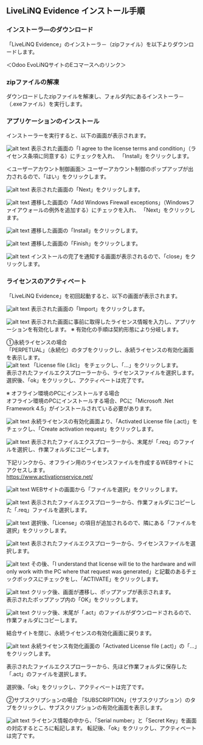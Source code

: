 <style>
 body {
	font-family: "TakaoPGothic","Takao P ゴシック",-apple-system, BlinkMacSystemFont, "Segoe WPC", "Segoe UI", "Ubuntu", "Droid Sans", sans-serif, "Meiryo";
}
</style>


## LiveLiNQ Evidence インストール手順
  
### インストーラ―のダウンロード
「LiveLiNQ Evidence」のインストーラ－（zipファイル）を以下よりダウンロードします。

＜Odoo EvoLiNQサイトのEコマースへのリンク＞

### zipファイルの解凍
ダウンロードしたzipファイルを解凍し、フォルダ内にあるインストーラ－（.exeファイル）を実行します。

### アプリケーションのインストール
インストーラーを実行すると、以下の画面が表示されます。

![alt text](インストール手順_image/image.png)
表示された画面の「I agree to the license terms and condition」（ライセンス条項に同意する）にチェックを入れ、
「Install」をクリックします。

＜ユーザーアカウント制御画面＞
ユーザーアカウント制御のポップアップが出力されるので、「はい」をクリックします。

![alt text](インストール手順_image/image-1.png)
表示された画面の「Next」をクリックします。

![alt text](インストール手順_image/image-4.png)
遷移した画面の「Add Windows Firewall exceptions」（Windowsファイアウォールの例外を追加する）にチェックを入れ、
「Next」をクリックします。

![alt text](インストール手順_image/image-5.png)
遷移した画面の「Install」をクリックします。

![alt text](インストール手順_image/image-6.png)
遷移した画面の「Finish」をクリックします。

![alt text](インストール手順_image/image-7.png)
インストールの完了を通知する画面が表示されるので、「close」をクリックします。

### ライセンスのアクティベート
「LiveLiNQ Evidence」を初回起動すると、以下の画面が表示されます。

![alt text](インストール手順_image/image-8.png)
表示された画面の「Import」をクリックします。

![alt text](インストール手順_image/image-9.png)
表示された画面に事前に取得したライセンス情報を入力し、アプリケーションを有効化します。
※ 有効化の手順は契約形態により分岐します。  

①永続ライセンスの場合  
「PERPETUAL」（永続化）のタブをクリックし、永続ライセンスの有効化画面を表示します。  
![alt text](インストール手順_image/image-9.png)
「License file (.lic)」 をチェックし、「…」をクリックします。  
表示されたファイルエクスプローラーから、ライセンスファイルを選択します。  
選択後、「ok」をクリックし、アクティベートは完了です。

※ オフライン環境のPCにインストールする場合  
オフライン環境のPCにインストールする場合、PCに「Microsoft .Net Framework 4.5」がインストールされている必要があります。  

![alt text](インストール手順_image/image-11.png)
永続ライセンスの有効化画面より、「Activated License file (.act)」をチェックし、「Create activation request」をクリックします。

![alt text](インストール手順_image/image-12.png)
表示されたファイルエクスプローラーから、末尾が「.req」のファイルを選択し、作業フォルダにコピーします。  

下記リンクから、オフライン用のライセンスファイルを作成するWEBサイトにアクセスします。  
https://www.activationservice.net/

![alt text](インストール手順_image/image-10.png)
WEBサイトの画面から「ファイルを選択」をクリックします。　　

![alt text](インストール手順_image/image-13.png)
表示されたファイルエクスプローラーから、作業フォルダにコピーした「.req」ファイルを選択します。

![alt text](インストール手順_image/image-14.png)
選択後、「License」の項目が追加されるので、隣にある「ファイルを選択」をクリックします。  

![alt text](インストール手順_image/image-15.png)
表示されたファイルエクスプローラーから、ライセンスファイルを選択します。  

![alt text](インストール手順_image/image-16.png)
その後、「I understand that license will tie to the hardware and will only work with the PC where that request was generated」と記載のあるチェックボックスにチェックをし、「ACTIVATE」をクリックします。  

![alt text](インストール手順_image/image-17.png)
クリック後、画面が遷移し、ポップアップが表示されます。  
表示されたポップアップ内の「OK」をクリックします。

![alt text](インストール手順_image/image-18.png)
クリック後、末尾が「.act」のファイルがダウンロードされるので、作業フォルダにコピーします。  

結合サイトを閉じ、永続ライセンスの有効化画面に戻ります。

![alt text](インストール手順_image/image-19.png)
永続ライセンス有効化画面の「Activated License file (.act)」の「…」をクリックします。

表示されたファイルエクスプローラーから、先ほど作業フォルダに保存した「.act」のファイルを選択します。

選択後、「ok」をクリックし、アクティベートは完了です。


②サブスクリプションの場合
「SUBSCRIPTION」（サブスクリプション）のタブをクリックし、サブスクリプションの有効化画面を表示します。　　

![alt text](インストール手順_image/image-20.png)
ライセンス情報の中から、「Serial number」と「Secret Key」を画面の対応するところに転記します。
転記後、「ok」をクリックし、アクティベートは完了です。
